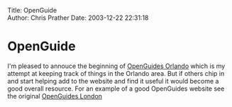 Title: OpenGuide  
Author: Chris Prather
Date: 2003-12-22 22:31:18

# OpenGuide
I'm pleased to annouce the beginning of <a title="Home - OpenGuides Orlando" href="http://openguide-orlando.prather.org/">OpenGuides Orlando</a> which is my attempt at keeping track of things in the Orlando area. But if others chip in and start helping add to the website and find it useful it would become a good overall resource. For an example of a good OpenGuides website see the  original <a href="http://www.openguides.org/london">OpenGuides London</a>



